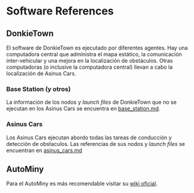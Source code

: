 # Software References

## DonkieTown

El software de DonkieTown es ejecutado por diferentes agentes. Hay una computadora central que administra el mapa estático, la comunicación inter-vehicular y una mejora en la localización de obstáculos. Otras computadoras (o inclusive la computadora central) llevan a cabo la localización de Asinus Cars.

### Base Station (y otros)
La información de los nodos y *launch files* de DonkieTown que no se ejecutan en los Asinus Cars se encuentra en [base_station.md](base_station.md).

### Asinus Cars
Los Asinus Cars ejecutan abordo todas las tareas de conducción y detección de obstaculos. Las referencias de sus nodos y *launch files* se encuentran en [asinus_cars.md](asinus_cars.md)

## AutoMiny
Para el AutoMiny es más recomendable visitar su [wiki oficial](https://autominy.github.io/AutoMiny/).